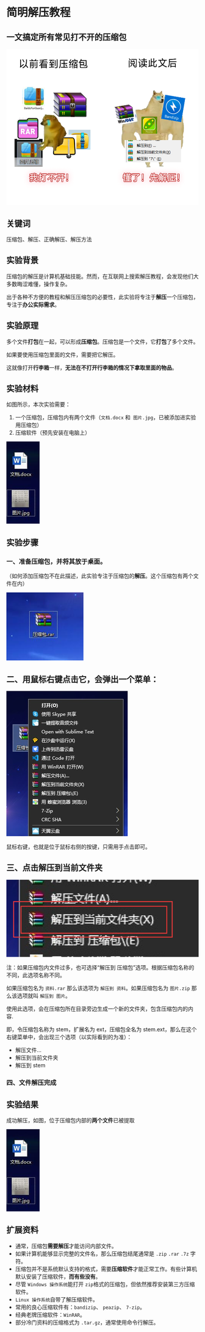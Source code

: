 # 简明解压教程

## 一文搞定所有常见打不开的压缩包

![](image/meme.png)

## 关键词

压缩包、解压、正确解压、解压方法

## 实验背景

压缩包的解压是计算机基础技能。然而，在互联网上搜索解压教程，会发现他们大多数晦涩难懂，操作复杂。

出于各种不方便的教程和解压压缩包的必要性，此实验将专注于**解压**一个压缩包，专注于**办公实际需求**。

## 实验原理

多个文件**打包**在一起，可以形成**压缩包**。压缩包是一个文件，它**打包**了多个文件。

如果要使用压缩包里面的文件，需要把它解压。

这就像打开**行李箱**一样，**无法在不打开行李箱的情况下拿取里面的物品**。

## 实验材料

如图所示，本次实验需要：

1. 一个压缩包，压缩包内有两个文件（`文档.docx` 和` 图片.jpg`，已被添加进实验用压缩包）
2. 压缩软件（预先安装在电脑上）

![material](image/1.jpg)

## 实验步骤

### 一、准备压缩包，并将其放于桌面。

（如何添加压缩包不在此描述，此实验专注于压缩包的**解压**。这个压缩包有两个文件在内）

![](image/2.jpg)

## 二、用鼠标右键点击它，会弹出一个菜单：

![](image/3.jpg)

鼠标右键，也就是位于鼠标右侧的按键，只需用手点击即可。

## 三、点击解压到当前文件夹

![](image/5.jpg)

注：如果压缩包内文件过多，也可选择“解压到 压缩包”选项。根据压缩包名称的不同，此选项名称不同。

如果压缩包名为 `资料.rar` 那么该选项为 `解压到 资料`。如果压缩包名为 `图片.zip` 那么该选项就叫 `解压到 图片`。 

使用此选项，会在压缩包所在目录旁边生成一个新的文件夹，包含压缩包内的内容.

即，令压缩包名称为 stem，扩展名为 ext，压缩包全名为 stem.ext，那么在这个右键菜单中，会出现三个选项（以实际看到的为准）：

- 解压文件...
- 解压到当前文件夹
- 解压到 stem

### 四、文件解压完成

## 实验结果

成功解压，如图，位于压缩包内部的**两个文件**已被提取

![material](image/1.jpg)

## 扩展资料

- 通常，压缩包**需要解压**才能访问内部文件。
- 如果计算机能够显示完整的文件名，那么压缩包结尾通常是 `.zip` `.rar` `.7z` 字符。
- 压缩包并不是系统默认支持的格式，需要**压缩软件**才能正常工作。有些计算机默认安装了压缩软件，**而有些没有**。
- 尽管 `Windows 操作系统`能打开 `zip`格式的压缩包，但依然推荐安装第三方压缩软件。
- `Linux 操作系统`自带了解压缩软件。
- 常用的良心压缩软件有：`bandizip`、 `peazip`、 `7-zip`。
- 经典老牌压缩软件：`WinRAR`。
- 部分冷门资料的压缩格式为 `.tar.gz`，通常使用命令行解压。

